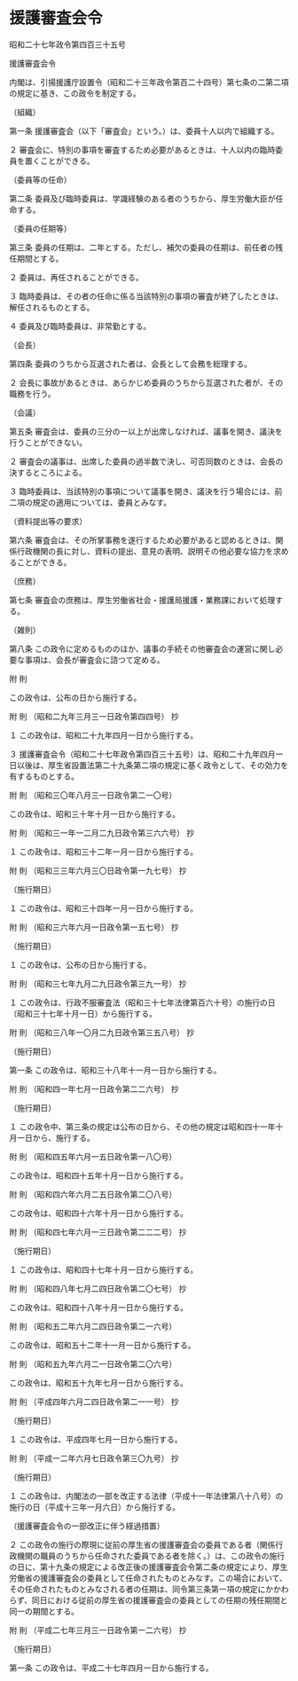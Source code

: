 # 援護審査会令

昭和二十七年政令第四百三十五号

援護審査会令

内閣は、引揚援護庁設置令（昭和二十三年政令第百二十四号）第七条の二第二項の規定に基き、この政令を制定する。

（組織）

第一条 援護審査会（以下「審査会」という。）は、委員十人以内で組織する。

２ 審査会に、特別の事項を審査するため必要があるときは、十人以内の臨時委員を置くことができる。

（委員等の任命）

第二条 委員及び臨時委員は、学識経験のある者のうちから、厚生労働大臣が任命する。

（委員の任期等）

第三条 委員の任期は、二年とする。ただし、補欠の委員の任期は、前任者の残任期間とする。

２ 委員は、再任されることができる。

３ 臨時委員は、その者の任命に係る当該特別の事項の審査が終了したときは、解任されるものとする。

４ 委員及び臨時委員は、非常勤とする。

（会長）

第四条 委員のうちから互選された者は、会長として会務を総理する。

２ 会長に事故があるときは、あらかじめ委員のうちから互選された者が、その職務を行う。

（会議）

第五条 審査会は、委員の三分の一以上が出席しなければ、議事を開き、議決を行うことができない。

２ 審査会の議事は、出席した委員の過半数で決し、可否同数のときは、会長の決するところによる。

３ 臨時委員は、当該特別の事項について議事を開き、議決を行う場合には、前二項の規定の適用については、委員とみなす。

（資料提出等の要求）

第六条 審査会は、その所掌事務を遂行するため必要があると認めるときは、関係行政機関の長に対し、資料の提出、意見の表明、説明その他必要な協力を求めることができる。

（庶務）

第七条 審査会の庶務は、厚生労働省社会・援護局援護・業務課において処理する。

（雑則）

第八条 この政令に定めるもののほか、議事の手続その他審査会の運営に関し必要な事項は、会長が審査会に諮つて定める。

附 則

この政令は、公布の日から施行する。

附 則 （昭和二九年三月三一日政令第四四号） 抄

１ この政令は、昭和二十九年四月一日から施行する。

３ 援護審査会令（昭和二十七年政令第四百三十五号）は、昭和二十九年四月一日以後は、厚生省設置法第二十九条第二項の規定に基く政令として、その効力を有するものとする。

附 則 （昭和三〇年八月三一日政令第二一〇号）

この政令は、昭和三十年十月一日から施行する。

附 則 （昭和三一年一二月二九日政令第三六六号） 抄

１ この政令は、昭和三十二年一月一日から施行する。

附 則 （昭和三三年六月三〇日政令第一九七号） 抄

（施行期日）

１ この政令は、昭和三十四年一月一日から施行する。

附 則 （昭和三六年六月一日政令第一五七号） 抄

（施行期日）

１ この政令は、公布の日から施行する。

附 則 （昭和三七年九月二九日政令第三九一号） 抄

１ この政令は、行政不服審査法（昭和三十七年法律第百六十号）の施行の日（昭和三十七年十月一日）から施行する。

附 則 （昭和三八年一〇月二九日政令第三五八号） 抄

（施行期日）

第一条 この政令は、昭和三十八年十一月一日から施行する。

附 則 （昭和四一年七月一日政令第二二六号） 抄

（施行期日）

１ この政令中、第三条の規定は公布の日から、その他の規定は昭和四十一年十月一日から、施行する。

附 則 （昭和四五年六月一五日政令第一八〇号）

この政令は、昭和四十五年十月一日から施行する。

附 則 （昭和四六年六月二五日政令第二〇八号）

この政令は、昭和四十六年十月一日から施行する。

附 則 （昭和四七年六月一三日政令第二二二号） 抄

（施行期日）

１ この政令は、昭和四十七年十月一日から施行する。

附 則 （昭和四八年七月二四日政令第二〇七号） 抄

この政令は、昭和四十八年十月一日から施行する。

附 則 （昭和五二年六月二四日政令第二一六号）

この政令は、昭和五十二年十一月一日から施行する。

附 則 （昭和五九年六月二一日政令第二〇六号）

この政令は、昭和五十九年七月一日から施行する。

附 則 （平成四年六月二四日政令第二一一号） 抄

（施行期日）

１ この政令は、平成四年七月一日から施行する。

附 則 （平成一二年六月七日政令第三〇九号） 抄

（施行期日）

１ この政令は、内閣法の一部を改正する法律（平成十一年法律第八十八号）の施行の日（平成十三年一月六日）から施行する。

（援護審査会令の一部改正に伴う経過措置）

２ この政令の施行の際現に従前の厚生省の援護審査会の委員である者（関係行政機関の職員のうちから任命された委員である者を除く。）は、この政令の施行の日に、第十九条の規定による改正後の援護審査会令第二条の規定により、厚生労働省の援護審査会の委員として任命されたものとみなす。この場合において、その任命されたものとみなされる者の任期は、同令第三条第一項の規定にかかわらず、同日における従前の厚生省の援護審査会の委員としての任期の残任期間と同一の期間とする。

附 則 （平成二七年三月三一日政令第一二六号） 抄

（施行期日）

第一条 この政令は、平成二十七年四月一日から施行する。
